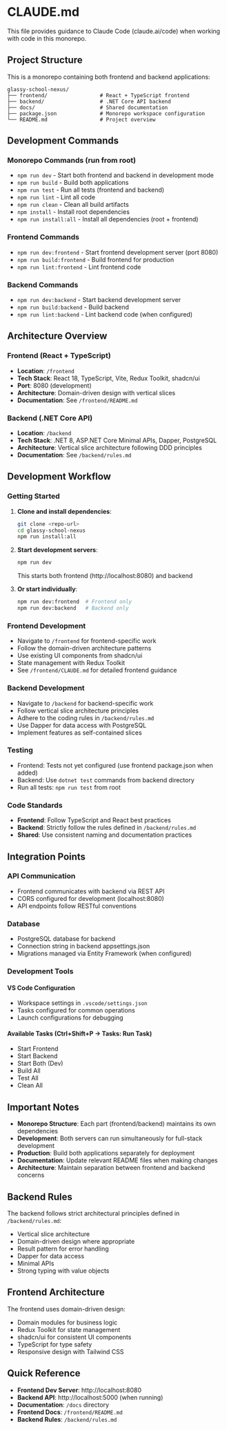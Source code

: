 # CLAUDE.md

This file provides guidance to Claude Code (claude.ai/code) when working with code in this monorepo.

## Project Structure

This is a monorepo containing both frontend and backend applications:

```
glassy-school-nexus/
├── frontend/                 # React + TypeScript frontend
├── backend/                  # .NET Core API backend
├── docs/                     # Shared documentation
├── package.json              # Monorepo workspace configuration
└── README.md                 # Project overview
```

## Development Commands

### Monorepo Commands (run from root)

- `npm run dev` - Start both frontend and backend in development mode
- `npm run build` - Build both applications
- `npm run test` - Run all tests (frontend and backend)
- `npm run lint` - Lint all code
- `npm run clean` - Clean all build artifacts
- `npm install` - Install root dependencies
- `npm run install:all` - Install all dependencies (root + frontend)

### Frontend Commands

- `npm run dev:frontend` - Start frontend development server (port 8080)
- `npm run build:frontend` - Build frontend for production
- `npm run lint:frontend` - Lint frontend code

### Backend Commands

- `npm run dev:backend` - Start backend development server
- `npm run build:backend` - Build backend
- `npm run lint:backend` - Lint backend code (when configured)

## Architecture Overview

### Frontend (React + TypeScript)
- **Location**: `/frontend`
- **Tech Stack**: React 18, TypeScript, Vite, Redux Toolkit, shadcn/ui
- **Port**: 8080 (development)
- **Architecture**: Domain-driven design with vertical slices
- **Documentation**: See `/frontend/README.md`

### Backend (.NET Core API)
- **Location**: `/backend`
- **Tech Stack**: .NET 8, ASP.NET Core Minimal APIs, Dapper, PostgreSQL
- **Architecture**: Vertical slice architecture following DDD principles
- **Documentation**: See `/backend/rules.md`

## Development Workflow

### Getting Started

1. **Clone and install dependencies**:
   ```bash
   git clone <repo-url>
   cd glassy-school-nexus
   npm run install:all
   ```

2. **Start development servers**:
   ```bash
   npm run dev
   ```
   This starts both frontend (http://localhost:8080) and backend

3. **Or start individually**:
   ```bash
   npm run dev:frontend  # Frontend only
   npm run dev:backend   # Backend only
   ```

### Frontend Development

- Navigate to `/frontend` for frontend-specific work
- Follow the domain-driven architecture patterns
- Use existing UI components from shadcn/ui
- State management with Redux Toolkit
- See `/frontend/CLAUDE.md` for detailed frontend guidance

### Backend Development

- Navigate to `/backend` for backend-specific work
- Follow vertical slice architecture principles
- Adhere to the coding rules in `/backend/rules.md`
- Use Dapper for data access with PostgreSQL
- Implement features as self-contained slices

### Testing

- Frontend: Tests not yet configured (use frontend package.json when added)
- Backend: Use `dotnet test` commands from backend directory
- Run all tests: `npm run test` from root

### Code Standards

- **Frontend**: Follow TypeScript and React best practices
- **Backend**: Strictly follow the rules defined in `/backend/rules.md`
- **Shared**: Use consistent naming and documentation practices

## Integration Points

### API Communication
- Frontend communicates with backend via REST API
- CORS configured for development (localhost:8080)
- API endpoints follow RESTful conventions

### Database
- PostgreSQL database for backend
- Connection string in backend appsettings.json
- Migrations managed via Entity Framework (when configured)

### Development Tools

#### VS Code Configuration
- Workspace settings in `.vscode/settings.json`
- Tasks configured for common operations
- Launch configurations for debugging

#### Available Tasks (Ctrl+Shift+P → Tasks: Run Task)
- Start Frontend
- Start Backend  
- Start Both (Dev)
- Build All
- Test All
- Clean All

## Important Notes

- **Monorepo Structure**: Each part (frontend/backend) maintains its own dependencies
- **Development**: Both servers can run simultaneously for full-stack development
- **Production**: Build both applications separately for deployment
- **Documentation**: Update relevant README files when making changes
- **Architecture**: Maintain separation between frontend and backend concerns

## Backend Rules

The backend follows strict architectural principles defined in `/backend/rules.md`:
- Vertical slice architecture
- Domain-driven design where appropriate
- Result pattern for error handling
- Dapper for data access
- Minimal APIs
- Strong typing with value objects

## Frontend Architecture

The frontend uses domain-driven design:
- Domain modules for business logic
- Redux Toolkit for state management
- shadcn/ui for consistent UI components
- TypeScript for type safety
- Responsive design with Tailwind CSS

## Quick Reference

- **Frontend Dev Server**: http://localhost:8080
- **Backend API**: http://localhost:5000 (when running)
- **Documentation**: `/docs` directory
- **Frontend Docs**: `/frontend/README.md`
- **Backend Rules**: `/backend/rules.md`